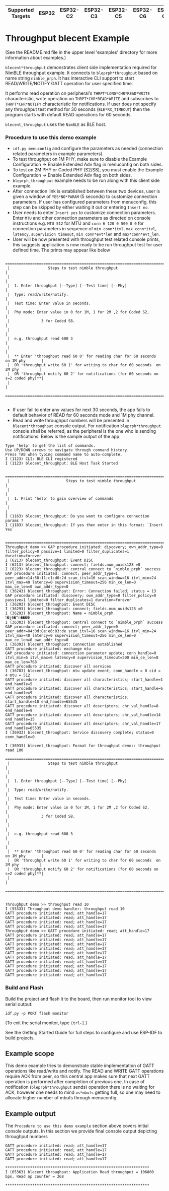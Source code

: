 | Supported Targets | ESP32 | ESP32-C2 | ESP32-C3 | ESP32-C5 | ESP32-C6 | ESP32-C61 | ESP32-H2 | ESP32-S3 |
| ----------------- | ----- | -------- | -------- | -------- | -------- | --------- | -------- | -------- |

# Throughput blecent Example

(See the README.md file in the upper level 'examples' directory for more information about examples.)

`blecent*throughput` demonstrates client side implementation required for NimBLE throughput example. It connects to `bleprph*throughput` based on name string `nimble_prph`. It has interactive CLI support to start READ/WRITE/NOTIFY GATT operation for user specified time.

It performs read operation on peripheral's `THRPT*LONG*CHR*READ*WRITE` characteristic, write operation on `THRPT*CHR*READ*WRITE` and subscribes to `THRPT*CHR*NOTIFY` characteristic for notifications. If user does not specify any throughput test method for 30 seconds (`BLE*RX_TIMEOUT`) then the program starts with default READ operations for 60 seconds.

`blecent_throughput` uses the `NimBLE` as BLE host.

### Procedure to use this demo example

* `idf.py menuconfig` and configure the parameters as needed (connection related parameters in example parameters).
* To test throughput on 1M PHY, make sure to disable the Example Configuration -> Enable Extended Adv flag in menuconfig on both sides.
* To test on 2M PHY or Coded PHY (S2/S8), you must enable the Example Configuration -> Enable Extended Adv flag on both sides.
* `bleprph_throughput` example needs to be run along with this client side example.
* After connection link is established between these two devices, user is given a window of `YES*NO*PARAM` (5 seconds) to customize connection parameters. If user has configured parameters from menuconfig, this step can be skipped by either waiting it out or entering `Insert no`.
* User needs to enter `Insert yes` to customize connection parameters. Enter `MTU` and other connection parameters as directed on console instructions e.g. `MTU 512` for MTU and `conn 6 120 0 500 0 0` for connection parameters in sequence of `min conn*itvl`, `max conn*itvl`, `latency`, `supervision timeout`, `min conn*evt*len` and `max*conn*evt_len`.
* User will be now presented with throughput test related console prints, this suggests application is now ready to be run throughput test for user defined time. The prints may appear like below

```
  ====================================================================================
 |                 Steps to test nimble throughput                                   |
 |                                                                                   |
 |  1. Enter throughput [--Type] [--Test time] [--Phy]                               |
 |  Type: read/write/notify.                                                         |
 |  Test time: Enter value in seconds.                                               |
 |  Phy mode: Enter value in 0 for 1M, 1 for 2M ,2 for Coded S2,                     |
 |              3 for Coded S8.                                                      |
 |                                                                                   |
 |  e.g. throughput read 600 3                                                       |
 |                                                                                   |
 |  ** Enter 'throughput read 60 0' for reading char for 60 seconds  on 1M phy       |
 |  OR 'throughput write 60 1' for writing to char for 60 seconds  on 2M phy         |
 |  OR 'throughput notify 60 2' for notifications (for 60 seconds on s=2 coded phy)**|
 |                                                                                   |
 =====================================================================================


```
* If user fail to enter any values for next 30 seconds, the app falls to default behavior of READ for 60 seconds mode and 1M phy channel.
* Read and write throughput numbers will be presented in `blecent*throughput` console output. For notification `bleprph*throughput` console shall be referred, as the peripheral is the one who is sending notifications. Below is the sample output of the app:

```
Type 'help' to get the list of commands.
Use UP/DOWN arrows to navigate through command history.
Press TAB when typing command name to auto-complete.
I (1123) CLI: BLE CLI registered
I (1123) blecent_throughput: BLE Host Task Started

 ===============================================================================================
 |                         Steps to test nimble throughput                                       |
 |                                                                                               |
 |  1. Print 'help' to gain overview of commands                                                 |
 |                                                                                               |
I (1163) blecent_throughput: Do you want to configure connection params ?
I (1183) blecent_throughput: If yes then enter in this format: `Insert Yes`

 ===============================================================================================
Throughput demo >> GAP procedure initiated: discovery; own_addr_type=0 filter_policy=0 passive=1 limited=0 filter_duplicates=1 duration=forever
I (6213) blecent_throughput: Event DISC
I (6213) blecent_throughput: connect; fields.num_uuids128 =0
I (6223) blecent_throughput: central connect to `nimble_prph` success
GAP procedure initiated: connect; peer_addr_type=1 peer_addr=14:58:11:c1:d0:2d scan_itvl=16 scan_window=16 itvl_min=24 itvl_max=40 latency=0 supervision_timeout=256 min_ce_len=0 max_ce_len=0 own_addr_type=0
E (36243) blecent_throughput: Error: Connection failed; status = 13
GAP procedure initiated: discovery; own_addr_type=0 filter_policy=0 passive=1 limited=0 filter_duplicates=1 duration=forever
I (36293) blecent_throughput: Event DISC
I (36293) blecent_throughput: connect; fields.num_uuids128 =0
I (36293) blecent_throughput: Name = nimble_prph
ל�j6�^n����
I (36303) blecent_throughput: central connect to `nimble_prph` success
GAP procedure initiated: connect; peer_addr_type=0 peer_addr=84:0d:8e:e6:83:de scan_itvl=16 scan_window=16 itvl_min=24 itvl_max=40 latency=0 supervision_timeout=256 min_ce_len=0 max_ce_len=0 own_addr_type=0
I (36393) blecent_throughput: Connection established
GATT procedure initiated: exchange mtu
GAP procedure initiated: connection parameter update; conn_handle=0 itvl_min=6 itvl_max=6 latency=0 supervision_timeout=500 min_ce_len=8 max_ce_len=768
GATT procedure initiated: discover all services
I (36783) blecent_throughput: mtu update event; conn_handle = 0 cid = 4 mtu = 512
GATT procedure initiated: discover all characteristics; start_handle=1 end_handle=5
GATT procedure initiated: discover all characteristics; start_handle=6 end_handle=9
GATT procedure initiated: discover all characteristics; start_handle=10 end_handle=65535
GATT procedure initiated: discover all descriptors; chr_val_handle=8 end_handle=9
GATT procedure initiated: discover all descriptors; chr_val_handle=14 end_handle=15
GATT procedure initiated: discover all descriptors; chr_val_handle=17 end_handle=65535
I (36933) blecent_throughput: Service discovery complete; status=0 conn_handle=0

I (36933) blecent_throughput: Format for throughput demo:: throughput read 100
  ====================================================================================
 |                 Steps to test nimble throughput                                   |
 |                                                                                   |
 |  1. Enter throughput [--Type] [--Test time] [--Phy]                               |
 |  Type: read/write/notify.                                                         |
 |  Test time: Enter value in seconds.                                               |
 |  Phy mode: Enter value in 0 for 1M, 1 for 2M ,2 for Coded S2,                     |
 |              3 for Coded S8.                                                      |
 |                                                                                   |
 |  e.g. throughput read 600 3                                                       |
 |                                                                                   |
 |  ** Enter 'throughput read 60 0' for reading char for 60 seconds  on 1M phy       |
 |  OR 'throughput write 60 1' for writing to char for 60 seconds  on 2M phy         |
 |  OR 'throughput notify 60 2' for notifications (for 60 seconds on s=2 coded phy)**|
 |                                                                                   |
 =====================================================================================


Throughput demo >> throughput read 10
I (55333) Throughput demo handler: throughput read 10
GATT procedure initiated: read; att_handle=17
GATT procedure initiated: read; att_handle=17
GATT procedure initiated: read; att_handle=17
GATT procedure initiated: read; att_handle=17
Throughput demo >> GATT procedure initiated: read; att_handle=17
GATT procedure initiated: read; att_handle=17
GATT procedure initiated: read; att_handle=17
GATT procedure initiated: read; att_handle=17
GATT procedure initiated: read; att_handle=17
GATT procedure initiated: read; att_handle=17
GATT procedure initiated: read; att_handle=17
GATT procedure initiated: read; att_handle=17
GATT procedure initiated: read; att_handle=17
GATT procedure initiated: read; att_handle=17
GATT procedure initiated: read; att_handle=17
```

### Build and Flash

Build the project and flash it to the board, then run monitor tool to view serial output:

```
idf.py -p PORT flash monitor
```

(To exit the serial monitor, type ``Ctrl-]``.)

See the Getting Started Guide for full steps to configure and use ESP-IDF to build projects.

## Example scope

This demo example tries to demonstrate stable implementation of GATT operations like read/write and notify. The READ and WRITE GATT operations require ACK from peer, so this central app makes sure that next GATT operation is performed after completion of previous one. In case of notification (`bleprph*throughput` sends) operation there is no waiting for ACK, however one needs to mind `os*mbufs` getting full, so one may need to allocate higher number of mbufs through menuconfig.

## Example output

The `Procedure to use this demo example` section above covers initial console outputs. In this section we provide final console output depicting throughput numbers

```
GATT procedure initiated: read; att_handle=17
GATT procedure initiated: read; att_handle=17
GATT procedure initiated: read; att_handle=17
GATT procedure initiated: read; att_handle=17

****************************************************************
I (65363) blecent_throughput: Application Read throughput = 106800 bps, Read op counter = 268

****************************************************************

```

